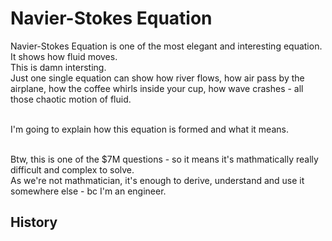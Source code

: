 # Navier-Stokes Equation

Navier-Stokes Equation is one of the most elegant and interesting equation.
<br> It shows how fluid moves.
<br> This is damn intersting.
<br> Just one single equation can show how river flows, how air pass by the airplane, how the coffee whirls inside your cup, how wave crashes - all those chaotic motion of fluid.

<br> I'm going to explain how this equation is formed and what it means.

<br> Btw, this is one of the $7M questions - so it means it's mathmatically really difficult and complex to solve.
<br> As we're not mathmatician, it's enough to derive, understand and use it somewhere else - bc I'm an engineer.



## History
